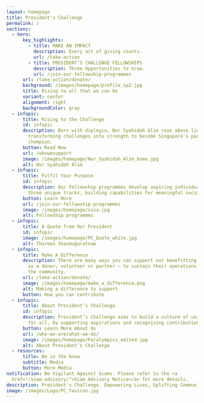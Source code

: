```yaml
---
layout: homepage
title: President's Challenge
permalink: /
sections:
  - hero:
      key_highlights:
        - title: MAKE AN IMPACT
          description: Every act of giving counts.
          url: /take-action
        - title: PRESIDENT’S CHALLENGE FELLOWSHIPS
          description: Three Opportunities to Grow.
          url: /join-our-fellowship-programmes
      url: /take-action/donate/
      background: /images/homepage/profile_op2.jpg
      title: Rising to all that we can be
      variant: center
      alignment: right
      backgroundColor: gray
  - infopic:
      title: Rising to the Challenge
      id: infopic
      description: Born with diplegia, Nur Syahidah Alim rose above limits,
        transforming challenges into strength to become Singapore's para archery
        champion.
      button: Read Now
      url: /whowesupport
      image: /images/homepage/Nur_Syahidah_Alim_home.jpg
      alt: Nur Syahidah Alim
  - infopic:
      title: Fulfil Your Purpose
      id: infopic
      description: Our Fellowship programmes develop aspiring individuals through
        three unique tracks, building capabilities for meaningful social impact.
      button: Learn More
      url: /join-our-fellowship-programmes
      image: /images/homepage/siva.jpg
      alt: Fellowship programmes
  - infopic:
      title: A Quote from Our President
      id: infopic
      image: /images/homepage/PC_Quote_white.jpg
      alt: Tharman Shanmugaratnam
  - infopic:
      title: Make A Difference
      description: There are many ways you can support our benefitting organisations –
        as a donor, volunteer or partner – to sustain their operations and serve
        the community.
      url: /take-action/donate/
      image: /images/homepage/make_a_difference.png
      alt: Making a difference to support
      button: How you can contribute
  - infopic:
      title: About President’s Challenge
      id: infopic
      description: President’s Challenge aims to build a culture of unity and respect
        for all, by supporting aspirations and recognising contributions by all.
      button: Learn More About Us
      url: /who-we-are/what-we-do/
      image: /images/homepage/Paralympics_edited.jpg
      alt: About President’s Challenge
  - resources:
      title: Be in the know
      subtitle: Media
      button: More Media
notification: Be Vigilant Against Scams. Please refer to the <a
  href="/scam-advisory/">Scam Advisory Notice</a> for more details.
description: President's Challenge. Empowering Lives, Uplifting Communities.
image: /images/Logo/PC_favicon.jpg
---
```

